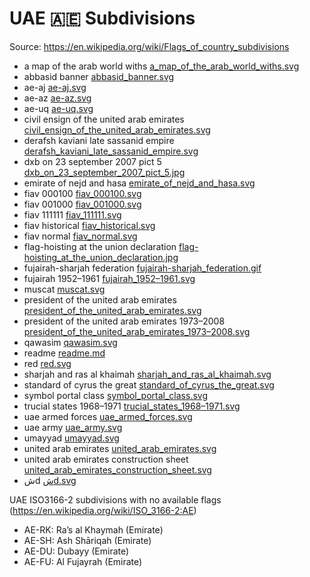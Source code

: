 # UAE 🇦🇪 Subdivisions

Source: https://en.wikipedia.org/wiki/Flags_of_country_subdivisions

* a map of the arab world withs [a_map_of_the_arab_world_withs.svg](https://github.com/amckenna41/iso3166-flag-icons/blob/main/iso3166-2-icons/AE/a_map_of_the_arab_world_withs.svg)
* abbasid banner [abbasid_banner.svg](https://github.com/amckenna41/iso3166-flag-icons/blob/main/iso3166-2-icons/AE/abbasid_banner.svg)
* ae-aj [ae-aj.svg](https://github.com/amckenna41/iso3166-flag-icons/blob/main/iso3166-2-icons/AE/ae-aj.svg)
* ae-az [ae-az.svg](https://github.com/amckenna41/iso3166-flag-icons/blob/main/iso3166-2-icons/AE/ae-az.svg)
* ae-uq [ae-uq.svg](https://github.com/amckenna41/iso3166-flag-icons/blob/main/iso3166-2-icons/AE/ae-uq.svg)
* civil ensign of the united arab emirates [civil_ensign_of_the_united_arab_emirates.svg](https://github.com/amckenna41/iso3166-flag-icons/blob/main/iso3166-2-icons/AE/civil_ensign_of_the_united_arab_emirates.svg)
* derafsh kaviani late sassanid empire [derafsh_kaviani_late_sassanid_empire.svg](https://github.com/amckenna41/iso3166-flag-icons/blob/main/iso3166-2-icons/AE/derafsh_kaviani_late_sassanid_empire.svg)
* dxb on 23 september 2007 pict 5 [dxb_on_23_september_2007_pict_5.jpg](https://github.com/amckenna41/iso3166-flag-icons/blob/main/iso3166-2-icons/AE/dxb_on_23_september_2007_pict_5.jpg)
* emirate of nejd and hasa [emirate_of_nejd_and_hasa.svg](https://github.com/amckenna41/iso3166-flag-icons/blob/main/iso3166-2-icons/AE/emirate_of_nejd_and_hasa.svg)
* fiav 000100 [fiav_000100.svg](https://github.com/amckenna41/iso3166-flag-icons/blob/main/iso3166-2-icons/AE/fiav_000100.svg)
* fiav 001000 [fiav_001000.svg](https://github.com/amckenna41/iso3166-flag-icons/blob/main/iso3166-2-icons/AE/fiav_001000.svg)
* fiav 111111 [fiav_111111.svg](https://github.com/amckenna41/iso3166-flag-icons/blob/main/iso3166-2-icons/AE/fiav_111111.svg)
* fiav historical [fiav_historical.svg](https://github.com/amckenna41/iso3166-flag-icons/blob/main/iso3166-2-icons/AE/fiav_historical.svg)
* fiav normal [fiav_normal.svg](https://github.com/amckenna41/iso3166-flag-icons/blob/main/iso3166-2-icons/AE/fiav_normal.svg)
* flag-hoisting at the union declaration [flag-hoisting_at_the_union_declaration.jpg](https://github.com/amckenna41/iso3166-flag-icons/blob/main/iso3166-2-icons/AE/flag-hoisting_at_the_union_declaration.jpg)
* fujairah-sharjah federation [fujairah-sharjah_federation.gif](https://github.com/amckenna41/iso3166-flag-icons/blob/main/iso3166-2-icons/AE/fujairah-sharjah_federation.gif)
* fujairah 1952–1961 [fujairah_1952–1961.svg](https://github.com/amckenna41/iso3166-flag-icons/blob/main/iso3166-2-icons/AE/fujairah_1952–1961.svg)
* muscat [muscat.svg](https://github.com/amckenna41/iso3166-flag-icons/blob/main/iso3166-2-icons/AE/muscat.svg)
* president of the united arab emirates [president_of_the_united_arab_emirates.svg](https://github.com/amckenna41/iso3166-flag-icons/blob/main/iso3166-2-icons/AE/president_of_the_united_arab_emirates.svg)
* president of the united arab emirates 1973–2008 [president_of_the_united_arab_emirates_1973–2008.svg](https://github.com/amckenna41/iso3166-flag-icons/blob/main/iso3166-2-icons/AE/president_of_the_united_arab_emirates_1973–2008.svg)
* qawasim [qawasim.svg](https://github.com/amckenna41/iso3166-flag-icons/blob/main/iso3166-2-icons/AE/qawasim.svg)
* readme [readme.md](https://github.com/amckenna41/iso3166-flag-icons/blob/main/iso3166-2-icons/AE/readme.md)
* red [red.svg](https://github.com/amckenna41/iso3166-flag-icons/blob/main/iso3166-2-icons/AE/red.svg)
* sharjah and ras al khaimah [sharjah_and_ras_al_khaimah.svg](https://github.com/amckenna41/iso3166-flag-icons/blob/main/iso3166-2-icons/AE/sharjah_and_ras_al_khaimah.svg)
* standard of cyrus the great [standard_of_cyrus_the_great.svg](https://github.com/amckenna41/iso3166-flag-icons/blob/main/iso3166-2-icons/AE/standard_of_cyrus_the_great.svg)
* symbol portal class [symbol_portal_class.svg](https://github.com/amckenna41/iso3166-flag-icons/blob/main/iso3166-2-icons/AE/symbol_portal_class.svg)
* trucial states 1968–1971 [trucial_states_1968–1971.svg](https://github.com/amckenna41/iso3166-flag-icons/blob/main/iso3166-2-icons/AE/trucial_states_1968–1971.svg)
* uae armed forces [uae_armed_forces.svg](https://github.com/amckenna41/iso3166-flag-icons/blob/main/iso3166-2-icons/AE/uae_armed_forces.svg)
* uae army [uae_army.svg](https://github.com/amckenna41/iso3166-flag-icons/blob/main/iso3166-2-icons/AE/uae_army.svg)
* umayyad [umayyad.svg](https://github.com/amckenna41/iso3166-flag-icons/blob/main/iso3166-2-icons/AE/umayyad.svg)
* united arab emirates [united_arab_emirates.svg](https://github.com/amckenna41/iso3166-flag-icons/blob/main/iso3166-2-icons/AE/united_arab_emirates.svg)
* united arab emirates construction sheet [united_arab_emirates_construction_sheet.svg](https://github.com/amckenna41/iso3166-flag-icons/blob/main/iso3166-2-icons/AE/united_arab_emirates_construction_sheet.svg)
* شd [شd.svg](https://github.com/amckenna41/iso3166-flag-icons/blob/main/iso3166-2-icons/AE/شd.svg)

UAE ISO3166-2 subdivisions with no available flags (https://en.wikipedia.org/wiki/ISO_3166-2:AE)

* AE-RK: Ra’s al Khaymah (Emirate)
* AE-SH: Ash Shāriqah (Emirate)
* AE-DU: Dubayy (Emirate)
* AE-FU: Al Fujayrah (Emirate)